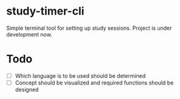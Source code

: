 # study-timer-cli

Simple terminal tool for setting up study sessions. Project is under development now.



# Todo

- [ ] Which language is to be used should be determined
- [ ] Concept should be visualized and required functions should be designed
